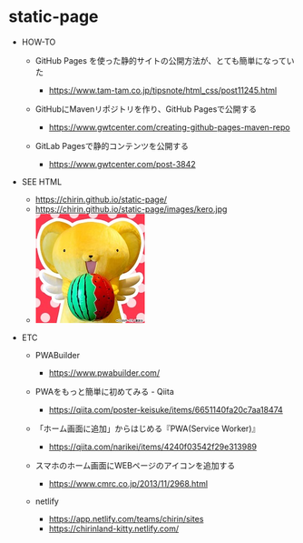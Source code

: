 # static-page

- HOW-TO
  - GitHub Pages を使った静的サイトの公開方法が、とても簡単になっていた
    - https://www.tam-tam.co.jp/tipsnote/html_css/post11245.html
    
  - GitHubにMavenリポジトリを作り、GitHub Pagesで公開する
    - https://www.gwtcenter.com/creating-github-pages-maven-repo
  - GitLab Pagesで静的コンテンツを公開する
    - https://www.gwtcenter.com/post-3842

- SEE HTML
  - https://chirin.github.io/static-page/
  - https://chirin.github.io/static-page/images/kero.jpg
  - ![FACE](/images/kero.jpg)

- ETC
  - PWABuilder
    - https://www.pwabuilder.com/

  - PWAをもっと簡単に初めてみる - Qiita
    - https://qiita.com/poster-keisuke/items/6651140fa20c7aa18474

  - 「ホーム画面に追加」からはじめる『PWA(Service Worker)』
    - https://qiita.com/narikei/items/4240f03542f29e313989

  - スマホのホーム画面にWEBページのアイコンを追加する
    - https://www.cmrc.co.jp/2013/11/2968.html

  - netlify
    - https://app.netlify.com/teams/chirin/sites
    - https://chirinland-kitty.netlify.com/
